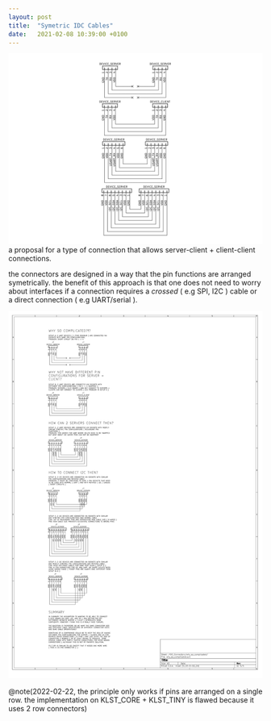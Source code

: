 ```yaml
---
layout: post
title:  "Symetric IDC Cables"
date:   2021-02-08 10:39:00 +0100
---
```


![Symetric_IDC_Cables](/assets/2021-02-08-Symetric_IDC_Cables.png)
a proposal for a type of connection that allows server-client + client-client connections.

the connectors are designed in a way that the pin functions are arranged symetrically. the benefit of this approach is that one does not need to worry about interfaces if a connection requires a *crossed* ( e.g SPI, I2C ) cable or a direct connection ( e.g UART/serial ).

![Why so Complicated](/assets/2021-02-08-Symetric_IDC_Cables-why_so_complicated.png)

@note(2022-02-22, the principle only works if pins are arranged on a single row. the implementation on KLST_CORE + KLST_TINY is flawed because it uses 2 row connectors)
